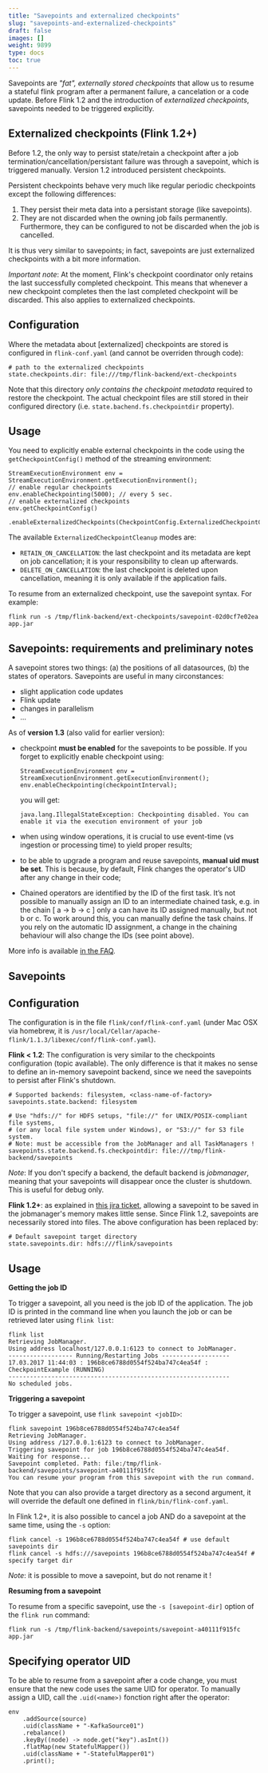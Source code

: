 ```yaml
---
title: "Savepoints and externalized checkpoints"
slug: "savepoints-and-externalized-checkpoints"
draft: false
images: []
weight: 9899
type: docs
toc: true
---
```


Savepoints are _"fat", externally stored checkpoints_ that allow us to resume a stateful flink program after a permanent failure, a cancelation or a code update. Before Flink 1.2 and the introduction of _externalized checkpoints_, savepoints needed to be triggered explicitly. 

## Externalized checkpoints (Flink 1.2+)

Before 1.2, the only way to persist state/retain a checkpoint after a job termination/cancellation/persistant failure was through a savepoint, which is triggered manually. Version 1.2 introduced persistent checkpoints.

Persistent checkpoints behave very much like regular periodic checkpoints except the following differences:

1. They persist their meta data into a persistant storage (like savepoints).
2. They are not discarded when the owning job fails permanently. Furthermore, they can be configured to not be discarded when the job is cancelled.

It is thus very similar to savepoints; in fact, savepoints are just externalized checkpoints with a bit more information.

_Important note_: At the moment, Flink's checkpoint coordinator only retains the last successfully completed checkpoint. This means that whenever a new checkpoint completes then the last completed checkpoint will be discarded. This also applies to externalized checkpoints.

## Configuration

Where the metadata about [externalized] checkpoints are stored is configured in `flink-conf.yaml` (and cannot be overriden through code):

<!-- language: lang-bash -->
    # path to the externalized checkpoints
    state.checkpoints.dir: file:///tmp/flink-backend/ext-checkpoints

Note that this directory _only contains the checkpoint metadata_ required to restore the checkpoint. The actual checkpoint files are still stored in their configured directory (i.e. `state.bachend.fs.checkpointdir` property).

## Usage

You need to explicitly enable external checkpoints in the code using the `getCheckpointConfig()` method of the streaming environment:

<!-- language: lang-java -->
    StreamExecutionEnvironment env = StreamExecutionEnvironment.getExecutionEnvironment();   
    // enable regular checkpoints
    env.enableCheckpointing(5000); // every 5 sec.
    // enable externalized checkpoints
    env.getCheckpointConfig()
        .enableExternalizedCheckpoints(CheckpointConfig.ExternalizedCheckpointCleanup.RETAIN_ON_CANCELLATION);

The available `ExternalizedCheckpointCleanup` modes are:

- `RETAIN_ON_CANCELLATION`: the last checkpoint and its metadata are kept on job cancellation; it is your responsibility to clean up afterwards.
- `DELETE_ON_CANCELLATION`: the last checkpoint is deleted upon cancellation, meaning it is only available if the application fails.

To resume from an externalized checkpoint, use the savepoint syntax. For example:

    flink run -s /tmp/flink-backend/ext-checkpoints/savepoint-02d0cf7e02ea app.jar


## Savepoints: requirements and preliminary notes
A savepoint stores two things: (a) the positions of all datasources, (b) the states of operators. Savepoints are useful in many circonstances:

* slight application code updates
* Flink update
* changes in parallelism 
* ...



As of __version 1.3__ (also valid for earlier version):

-  checkpoint __must be enabled__ for the savepoints to be possible. If you forget to explicitly enable checkpoint using:

    <!-- language: lang-java -->
       StreamExecutionEnvironment env = StreamExecutionEnvironment.getExecutionEnvironment();
       env.enableCheckpointing(checkpointInterval);

    you will get:

       java.lang.IllegalStateException: Checkpointing disabled. You can enable it via the execution environment of your job
 
-  when using window operations, it is crucial to use event-time (vs ingestion or processing time) to yield proper results;       
-  to be able to upgrade a program and reuse savepoints, __manual uid must be set__. This is because, by default, Flink changes the operator's UID after any change in their code;
-  Chained operators are identified by the ID of the first task. It’s not possible to manually assign an ID to an intermediate chained task, e.g. in the chain [ a -> b -> c ] only a can have its ID assigned manually, but not b or c. To work around this, you can manually define the task chains. If you rely on the automatic ID assignment, a change in the chaining behaviour will also change the IDs (see point above).

More info is available [in the FAQ](https://ci.apache.org/projects/flink/flink-docs-release-1.3/setup/savepoints.html#faq).


## Savepoints
## Configuration

The configuration is in the file `flink/conf/flink-conf.yaml` (under Mac OSX via homebrew, it is `/usr/local/Cellar/apache-flink/1.1.3/libexec/conf/flink-conf.yaml`).

__Flink < 1.2__: 
The configuration is very similar to the checkpoints configuration (topic available). The only difference is that it makes no sense to define an in-memory savepoint backend, since we need the savepoints to persist after Flink's shutdown.


<!-- language: lang-bash -->
    # Supported backends: filesystem, <class-name-of-factory>
    savepoints.state.backend: filesystem

<!-- language: lang-bash -->
    # Use "hdfs://" for HDFS setups, "file://" for UNIX/POSIX-compliant file systems,
    # (or any local file system under Windows), or "S3://" for S3 file system.
    # Note: must be accessible from the JobManager and all TaskManagers !
    savepoints.state.backend.fs.checkpointdir: file:///tmp/flink-backend/savepoints

_Note_: If you don't specify a backend, the default backend is _jobmanager_, meaning that your savepoints will disappear once the cluster is shutdown. This is useful for debug only.

__Flink 1.2+__: as explained in [this jira ticket](https://issues.apache.org/jira/browse/FLINK-4507), allowing a savepoint to be saved in the jobmanager's memory makes little sense. Since Flink 1.2, savepoints are necessarily stored into files. The above configuration has been replaced by:

<!-- language: lang-bash -->
    # Default savepoint target directory
    state.savepoints.dir: hdfs:///flink/savepoints


## Usage

__Getting the job ID__

To trigger a savepoint, all you need is the job ID of the application. The job ID is printed in the command line when you launch the job or can be retrieved later using `flink list`:

    flink list
    Retrieving JobManager.
    Using address localhost/127.0.0.1:6123 to connect to JobManager.
    ------------------ Running/Restarting Jobs -------------------
    17.03.2017 11:44:03 : 196b8ce6788d0554f524ba747c4ea54f : CheckpointExample (RUNNING)
    --------------------------------------------------------------
    No scheduled jobs.

__Triggering a savepoint__

To trigger a savepoint, use `flink savepoint <jobID>`:

    flink savepoint 196b8ce6788d0554f524ba747c4ea54f
    Retrieving JobManager.
    Using address /127.0.0.1:6123 to connect to JobManager.
    Triggering savepoint for job 196b8ce6788d0554f524ba747c4ea54f.
    Waiting for response...
    Savepoint completed. Path: file:/tmp/flink-backend/savepoints/savepoint-a40111f915fc
    You can resume your program from this savepoint with the run command.

Note that you can also provide a target directory as a second argument, it will override the default one defined in `flink/bin/flink-conf.yaml`.

In Flink 1.2+, it is also possible to cancel a job AND do a savepoint at the same time, using the `-s` option: 

<!-- language: lang-bash -->
    flink cancel -s 196b8ce6788d0554f524ba747c4ea54f # use default savepoints dir
    flink cancel -s hdfs:///savepoints 196b8ce6788d0554f524ba747c4ea54f # specify target dir

_Note_: it is possible to move a savepoint, but do not rename it !

__Resuming from a savepoint__

To resume from a specific savepoint, use the `-s [savepoint-dir]` option of the `flink run` command:

    flink run -s /tmp/flink-backend/savepoints/savepoint-a40111f915fc app.jar

## Specifying operator UID

To be able to resume from a savepoint after a code change, you must ensure that the new code uses the same UID for operator. To manually assign a UID, call the `.uid(<name>)` fonction right after the operator:

<!-- language: lang-java -->
    env
        .addSource(source)
        .uid(className + "-KafkaSource01")
        .rebalance()
        .keyBy((node) -> node.get("key").asInt())
        .flatMap(new StatefulMapper())
        .uid(className + "-StatefulMapper01")
        .print();

